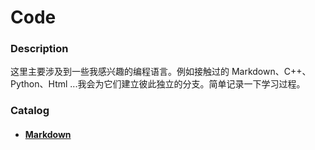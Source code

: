 # Code

### Description

这里主要涉及到一些我感兴趣的编程语言。例如接触过的 Markdown、C++、Python、Html ...我会为它们建立彼此独立的分支。简单记录一下学习过程。

### Catalog

- #### [Markdown](github.com/luanxxys/code/markdown)
